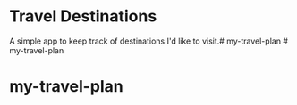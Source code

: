 # Travel Destinations

A simple app to keep track of destinations I'd like to visit.# my-travel-plan # my-travel-plan
# my-travel-plan
